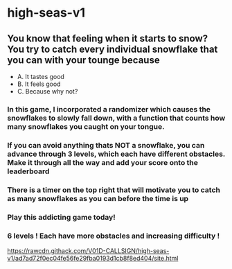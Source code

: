 # high-seas-v1 
## You know that feeling when it starts to snow? You try to catch every individual snowflake that you can with your tounge because 
* A. It tastes good
* B. It feels good
* C. Because why not?

### In this game, I incorporated a randomizer which causes the snowflakes to slowly fall down, with a function that counts how many snowflakes you caught on your tongue. 
### If you can avoid anything thats NOT a snowflake, you can advance through 3 levels, which each have different obstacles. Make it through all the  way and add your score onto the leaderboard
### There is a timer on the top right that will motivate you to catch as many snowflakes as you can before the time is up
### Play this addicting game today! 
### 6 levels ! Each have more obstacles and increasing difficulty !

https://rawcdn.githack.com/V01D-CALLSIGN/high-seas-v1/ad7ad72f0ec04fe56fe29fba0193d1cb8f8ed404/site.html
